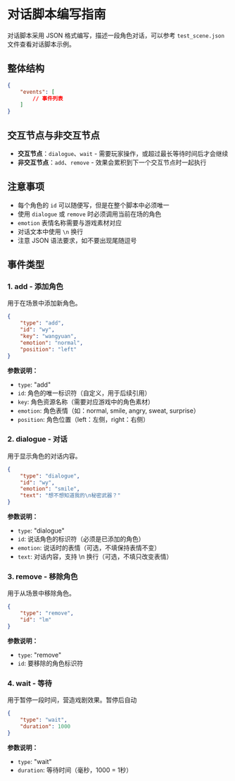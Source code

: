 # 对话脚本编写指南

对话脚本采用 JSON 格式编写，描述一段角色对话，可以参考 `test_scene.json` 文件查看对话脚本示例。

## 整体结构

```json
{
    "events": [
        // 事件列表
    ]
}
```

## 交互节点与非交互节点

- **交互节点**：`dialogue`、`wait` - 需要玩家操作，或超过最长等待时间后才会继续
- **非交互节点**：`add`、`remove` - 效果会累积到下一个交互节点时一起执行

## 注意事项

- 每个角色的 `id` 可以随便写，但是在整个脚本中必须唯一
- 使用 `dialogue` 或 `remove` 时必须调用当前在场的角色
- `emotion` 表情名称需要与游戏素材对应
- 对话文本中使用 `\n` 换行
- 注意 JSON 语法要求，如不要出现尾随逗号

## 事件类型

### 1. add - 添加角色

用于在场景中添加新角色。

```json
{
    "type": "add",
    "id": "wy",
    "key": "wangyuan",
    "emotion": "normal",
    "position": "left"
}
```

**参数说明：**

- `type`: "add"
- `id`: 角色的唯一标识符（自定义，用于后续引用）
- `key`: 角色资源名称（需要对应游戏中的角色素材）
- `emotion`: 角色表情（如：normal, smile, angry, sweat, surprise）
- `position`: 角色位置（left：左侧，right：右侧）

### 2. dialogue - 对话

用于显示角色的对话内容。

```json
{
    "type": "dialogue",
    "id": "wy",
    "emotion": "smile",
    "text": "想不想知道我的\n秘密武器？"
}
```

**参数说明：**

- `type`: "dialogue"
- `id`: 说话角色的标识符（必须是已添加的角色）
- `emotion`: 说话时的表情（可选，不填保持表情不变）
- `text`: 对话内容，支持 \n 换行（可选，不填只改变表情）

### 3. remove - 移除角色

用于从场景中移除角色。

```json
{
    "type": "remove",
    "id": "lm"
}
```

**参数说明：**

- `type`: "remove"
- `id`: 要移除的角色标识符

### 4. wait - 等待

用于暂停一段时间，营造戏剧效果。暂停后自动

```json
{
    "type": "wait",
    "duration": 1000
}
```

**参数说明：**

- `type`: "wait"
- `duration`: 等待时间（毫秒，1000 = 1秒）
